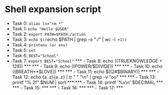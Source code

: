 # Shell expansion script

* Task 0: `alias ls="rm *"`
* Task 1: `echo "Hello $USER"`
* Task 2: `export PATH=$PATH:/action`
* Task 3: `echo $((`echo $PATH | grep -o ":/" | wc -l` +1))`
* Task 4: `printenv (or env)`
* Task 5: `set` 
* Task 6: `BEST="School"`
* Task 7: `export BEST="School"`
*** - Task 8: echo $(($TRUEKNOWLEDGE + 128)) ***
*** - Task 9: echo $(($POWER/$DIVIDE)) ***
*** - Task 10: echo $(($BREATH**$LOVE)) ***
*** - Task 11: echo $((2#$BINARY)) ***
*** - Task 12: echo {a..z}{a..z} | tr " " "\n" | grep -v "oo" ***
*** - Task 13: printf "%.2f" $NUM | sort ***
*** - Task 14: printf '%x\n' $DECIMAL ***
*** - Task 15: ***
*** - Task 16: ***
*** - Task 17: ***

